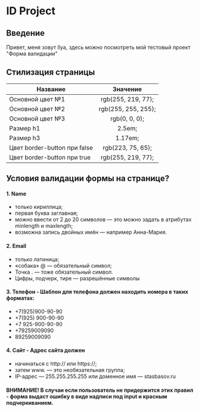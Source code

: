 # ID Project


## Введение
Привет, меня зовут Ilya, здесь можно посмотреть мой тестовый проект "Форма валидации"


## Стилизация страницы
| Название                       | Значение            |
| ------------------------------ |:-------------------:|
| Основной цвет №1               | rgb(255, 219, 77);  |
| Основной цвет №2               | rgb(255, 255, 255); |
| Основной цвет №3               | rgb(0, 0, 0);       |
| Размер h1                      | 2.5em;              |
| Размер h3                      | 1.17em;             |
| Цвет border-button при false   | rgb(223, 75, 65);   |
| Цвет border-button при true    | rgb(255, 219, 77);  |

## Условия валидации формы на странице?
#### 1. Name
- только кириллица;
- первая буква заглавная;
- можно ввести от 2 до 20 символов — это можно задать в атрибутах minlength и maxlength;
- возможна запись двойных имён — например Анна-Мария.

#### 2. Email
- только латиница;
- «собака» @ — обязательный символ;
- Точка . — тоже обязательный символ.
- Цифры, подчерк, тире — разрешённые символы

#### 3. Телефон - Шаблон для телефона должен находить номера в таких форматах:
- +7(925)900-90-90
- +7(925) 900-90-90
- +7 925-900-90-90
- +79259009090
- 89259009090

#### 4. Сайт - Адрес сайта должен
- начинаться с http:// или https://;
- затем www. — это необязательная группа;
- IP-адрес — 255.255.255.255 или доменное имя — stasbasov.ru


#### ВНИМАНИЕ! В случаи если пользователь не придержится этих правил - форма выдаст ошибку в виде надписи под input и красным подчеркиванием.
